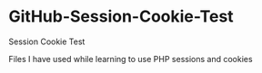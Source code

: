 # GitHub-Session-Cookie-Test
Session Cookie Test

Files I have used while learning to use PHP sessions and cookies
